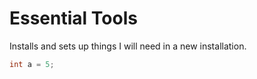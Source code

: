 # Essential Tools

Installs and sets up things I will need in a new installation.

```cpp
int a = 5;
```
